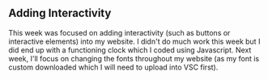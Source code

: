 ## Adding Interactivity
This week was focused on adding interactivity (such as buttons or interactive elements) into my website. I didn't do much work this week but I did end up with a functioning clock which I coded using Javascript. Next week, I'll focus on changing the fonts throughout my website (as my font is custom downloaded which I will need to upload into VSC first).
